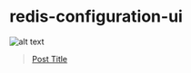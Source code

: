 # redis-configuration-ui
![alt text](https://imgur.com/zBKULlu)
<blockquote class="imgur-embed-pub" lang="en" data-id="a/HZ3lKZv"  ><a href="//imgur.com/a/HZ3lKZv">Post Title</a></blockquote><script async src="//s.imgur.com/min/embed.js" charset="utf-8"></script>
